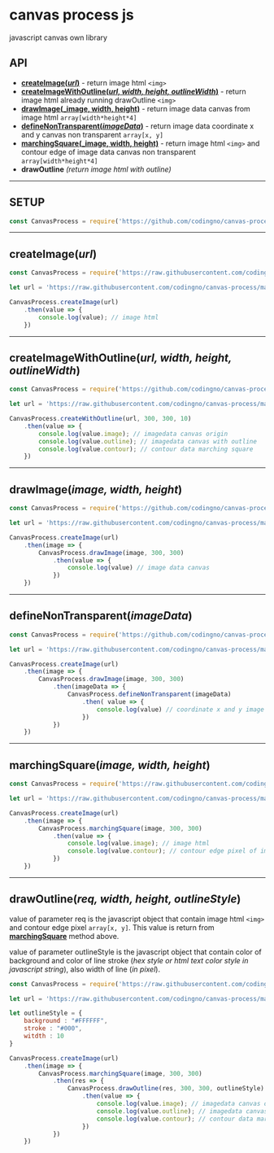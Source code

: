 # canvas process js

javascript canvas own library

## API

* [**createImage(_url_)**](#createimageurl "createImage") - return image html `<img>`
* [**createImageWithOutline(_url, width, height, outlineWidth_)**](#createImageWithOutline(_url,-width,-height,-outlineWidth_), "createImageWithOutline") - return image html already running drawOutline `<img>`
* [**drawImage(_image, width, height)**](#drawImage(_image,-width,-height_), "drawImage") - return image data canvas from image html `array[width*height*4]`
* [**defineNonTransparent(_imageData_)**](#defineNonTransparent(_imageData_), "defineNonTransparent") - return image data coordinate x and y canvas non transparent `array[x, y]`
* [**marchingSquare(_image, width, height)**](#marchingSquare(_image,-width,-height_), "marchingSquare") - return image html `<img>` and contour edge of image data canvas non transparent `array[width*height*4]`
* **drawOutline** _(return image html with outline)_

---

## SETUP

```javascript
const CanvasProcess = require('https://github.com/codingno/canvas-process/blob/master/canvas-process.js');
```

---

## createImage(_url_)

```javascript
const CanvasProcess = require('https://raw.githubusercontent.com/codingno/canvas-process/master/canvas-process.js');

let url = 'https://raw.githubusercontent.com/codingno/canvas-process/master/image.png';

CanvasProcess.createImage(url)
    .then(value => {
        console.log(value); // image html
    })
```

---

## createImageWithOutline(_url, width, height, outlineWidth_)

```javascript
const CanvasProcess = require('https://github.com/codingno/canvas-process/blob/master/canvas-process.js');

let url = 'https://raw.githubusercontent.com/codingno/canvas-process/master/image.png';

CanvasProcess.createWithOutline(url, 300, 300, 10)
    .then(value => {
        console.log(value.image); // imagedata canvas origin
        console.log(value.outline); // imagedata canvas with outline
        console.log(value.contour); // contour data marching square
    })
```

---

## drawImage(_image, width, height_)

```javascript
const CanvasProcess = require('https://github.com/codingno/canvas-process/blob/master/canvas-process.js');

let url = 'https://raw.githubusercontent.com/codingno/canvas-process/master/image.png';

CanvasProcess.createImage(url)
    .then(image => {
        CanvasProcess.drawImage(image, 300, 300)
            .then(value => {
                console.log(value) // image data canvas
            })
    })
```

---

## defineNonTransparent(_imageData_)

```javascript
const CanvasProcess = require('https://github.com/codingno/canvas-process/blob/master/canvas-process.js');

let url = 'https://raw.githubusercontent.com/codingno/canvas-process/master/image.png';

CanvasProcess.createImage(url)
    .then(image => {
        CanvasProcess.drawImage(image, 300, 300)
            .then(imageData => {
                CanvasProcess.defineNonTransparent(imageData)
                    .then( value => {
                        console.log(value) // coordinate x and y image data without transparent data
                    })
            })
    })
```

---

## marchingSquare(_image, width, height_)

```javascript
const CanvasProcess = require('https://raw.githubusercontent.com/codingno/canvas-process/master/canvas-process.js');

let url = 'https://raw.githubusercontent.com/codingno/canvas-process/master/image.png';

CanvasProcess.createImage(url)
    .then(image => {
        CanvasProcess.marchingSquare(image, 300, 300)
            .then(value => {
                console.log(value.image); // image html
                console.log(value.contour); // contour edge pixel of image data canvas
            })
    })
```

---

## drawOutline(_req, width, height, outlineStyle_)

value of parameter req is the javascript object that contain image html `<img>` and contour edge pixel `array[x, y]`. This value is return from [**marchingSquare**](#marchingSquare(_image,-width,-height_), "marchingSquare") method above.

value of parameter outlineStyle is the javascript object that contain color of background and color of line stroke (_hex style or html text color style in javascript string_), also width of line (_in pixel_).

```javascript
const CanvasProcess = require('https://raw.githubusercontent.com/codingno/canvas-process/master/canvas-process.js');

let url = 'https://raw.githubusercontent.com/codingno/canvas-process/master/image.png';

let outlineStyle = {
    background : "#FFFFFF",
    stroke : "#000",
    witdth : 10
}

CanvasProcess.createImage(url)
    .then(image => {
        CanvasProcess.marchingSquare(image, 300, 300)
            .then(res => {
                CanvasProcess.drawOutline(res, 300, 300, outlineStyle)
                    .then(value => {
                        console.log(value.image); // imagedata canvas origin
                        console.log(value.outline); // imagedata canvas with outline
                        console.log(value.contour); // contour data marching square
                    })
            })
    })
```
